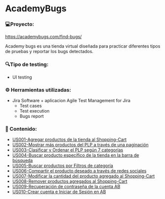# AcademyBugs

### 💻Proyecto: 
https://academybugs.com/find-bugs/

Academy bugs es una tienda virtual diseñada para practicar diferentes tipos de pruebas y reportar los bugs detectados.

### 🔍Tipo de testing:
* UI testing

### ⚙ Herramientas utilizadas:
* Jira Software + aplicacion Agile Test Management for Jira 
    * Test cases
    * Test execution
    * Bugs report

### 📁 Contenido:
<ul> 
<li> <a href="https://marilina-scandalo.atlassian.net/browse/AB-1"> US001-Agregar productos de la tienda al Shopping-Cart </a> </li>
<li> <a href="https://marilina-scandalo.atlassian.net/browse/AB-7"> US002-Mostrar más productos del PLP a través de una paginación</a> </li>
<li> <a href="https://marilina-scandalo.atlassian.net/browse/AB-20"> US003-Clasificar y Ordenar el PLP según 7 categorías </a> </li>
<li> <a href="https://marilina-scandalo.atlassian.net/browse/AB-23"> US004-Buscar producto específico de la tienda en la barra de búsqueda</a> </li>
<li> <a href="https://marilina-scandalo.atlassian.net/browse/AB-27"> US005-Buscar productos por Filtros de categoría </a> </li>
<li> <a href="https://marilina-scandalo.atlassian.net/browse/AB-31"> US006-Compartir el producto deseado a través de redes sociales </a> </li>
<li> <a href="https://marilina-scandalo.atlassian.net/browse/AB-37"> US007-Modificar la cantidad del producto agregado al Shopping-Cart </a> </li>
<li> <a href="https://marilina-scandalo.atlassian.net/browse/AB-44">US008-Remover productos agregados al Shopping-Cart</a> </li>
<li> <a href="https://marilina-scandalo.atlassian.net/browse/AB-48">US009-Recuperación de contraseña de la cuenta AB </a> </li>
<li> <a href="https://marilina-scandalo.atlassian.net/browse/AB-53"> US010-Crear cuenta e Iniciar de Sesión en AB </a> </li>
<ul/>
